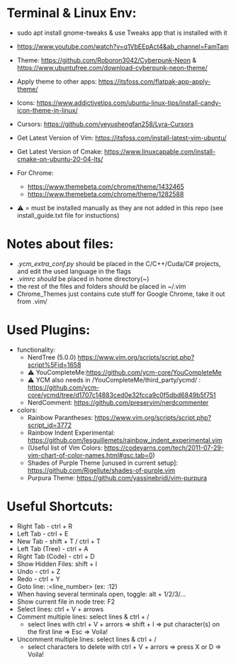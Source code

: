 Terminal & Linux Env:
=====================
- sudo apt install gnome-tweaks & use Tweaks app that is installed with it
- https://www.youtube.com/watch?v=q1VbEEpAct4&ab_channel=FamTam
- Theme: https://github.com/Roboron3042/Cyberpunk-Neon & https://www.ubuntufree.com/download-cyberpunk-neon-theme/
- Apply theme to other apps: https://itsfoss.com/flatpak-app-apply-theme/
- Icons: https://www.addictivetips.com/ubuntu-linux-tips/install-candy-icon-theme-in-linux/
- Cursors: https://github.com/yeyushengfan258/Lyra-Cursors
- Get Latest Version of Vim: https://itsfoss.com/install-latest-vim-ubuntu/
- Get Latest Version of Cmake: https://www.linuxcapable.com/install-cmake-on-ubuntu-20-04-lts/
- For Chrome: 
  - https://www.themebeta.com/chrome/theme/1432465
  - https://www.themebeta.com/chrome/theme/1282588

- ⚠️ = must be installed manually as they are not added in this repo (see install_guide.txt file for instuctions)

Notes about files:
==================
- *.ycm_extra_conf.py* should be placed in the C/C++/Cuda/C# projects, and edit the used language in the flags
- *.vimrc should* be placed in home directory(~)
- the rest of the files and folders should be placed in ~/.vim
- Chrome_Themes just contains cute stuff for Google Chrome, take it out from .vim/

Used Plugins:
=============
- functionality:
  - NerdTree (5.0.0) https://www.vim.org/scripts/script.php?script%5Fid=1658
  - ⚠️ YouCompleteMe:https://github.com/ycm-core/YouCompleteMe
  - ⚠️ YCM also needs in /YouCompleteMe/third_party/ycmd/ : https://github.com/ycm-core/ycmd/tree/d1707c14883ced0e32fcca9c0f5dbd6849b5f751
  - NerdComment: https://github.com/preservim/nerdcommenter
- colors:
  - Rainbow Parantheses: https://www.vim.org/scripts/script.php?script_id=3772
  - Rainbow Indent Experimental: https://github.com/lesguillemets/rainbow_indent_experimental.vim
  - (Useful list of Vim Colors: https://codeyarns.com/tech/2011-07-29-vim-chart-of-color-names.html#gsc.tab=0)
  - Shades of Purple Theme [unused in current setup]: https://github.com/Rigellute/shades-of-purple.vim
  - Purpura Theme: https://github.com/yassinebridi/vim-purpura

Useful Shortcuts:
=================
- Right Tab - ctrl + R
- Left Tab - ctrl + E
- New Tab - shift + T / ctrl + T
- Left Tab (Tree) - ctrl + A
- Right Tab (Code) - ctrl + D
- Show Hidden Files: shift + I
- Undo - ctrl + Z
- Redo - ctrl + Y
- Goto line: :<line_number> (ex: :12)
- When having several terminals open, toggle: alt + 1/2/3/...
- Show current file in node tree: F2
- Select lines: ctrl + V + arrows
- Comment multiple lines: select lines & ctrl + /
  - select lines with ctrl + V + arrors => shift + I => put character(s) on the first line => Esc => Voila!
- Uncomment multiple lines: select lines & ctrl + /
  - select characters to delete with ctrl + V + arrors => press X or D => Voila!
